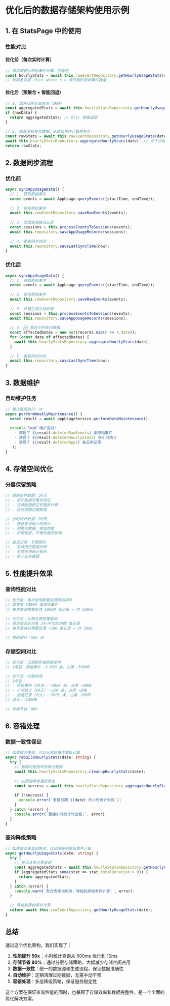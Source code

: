 # 优化后的数据存储架构使用示例

## 1. 在 StatsPage 中的使用

### 性能对比

#### 优化前（每次实时计算）
```typescript
// 每次都要从原始事件计算，性能差
const hourlyStats = await this.rawEventRepository.getHourlyUsageStats(date);
// 时间复杂度：O(n) where n = 该日期的原始事件数量
```

#### 优化后（预聚合 + 智能回退）
```typescript
// 1. 优先从聚合表查询（快速）
const aggregatedStats = await this.hourlyStatsRepository.getHourlyUsageStats(date);
if (hasData) {
  return aggregatedStats; // O(1) 直接返回
}

// 2. 如果没有聚合数据，从原始事件计算并聚合
const rawStats = await this.rawEventRepository.getHourlyUsageStats(date);
await this.hourlyStatsRepository.aggregateHourlyStats(date); // 为下次查询做准备
return rawStats;
```

## 2. 数据同步流程

### 优化前
```typescript
async syncAppUsageData() {
  // 1. 获取原始事件
  const events = await AppUsage.queryEvents({startTime, endTime});
  
  // 2. 保存原始事件
  await this.rawEventRepository.saveRawEvents(events);
  
  // 3. 处理生成会话记录
  const sessions = this.processEventsToSessions(events);
  await this.repository.saveAppUsageRecords(sessions);
  
  // 4. 更新同步时间
  await this.repository.saveLastSyncTime(now);
}
```

### 优化后
```typescript
async syncAppUsageData() {
  // 1. 获取原始事件
  const events = await AppUsage.queryEvents({startTime, endTime});
  
  // 2. 保存原始事件
  await this.rawEventRepository.saveRawEvents(events);
  
  // 3. 处理生成会话记录
  const sessions = this.processEventsToSessions(events);
  await this.repository.saveAppUsageRecords(sessions);
  
  // 4. 🆕 聚合小时统计数据
  const affectedDates = new Set(records.map(r => r.date));
  for (const date of affectedDates) {
    await this.hourlyStatsRepository.aggregateHourlyStats(date);
  }
  
  // 5. 更新同步时间
  await this.repository.saveLastSyncTime(now);
}
```

## 3. 数据维护

### 自动维护任务
```typescript
// 建议每周执行一次
async performWeeklyMaintenance() {
  const result = await appUsageService.performDataMaintenance();
  
  console.log(`维护完成:
    - 清理了 ${result.deletedRawEvents} 条原始事件
    - 清理了 ${result.deletedHourlyStats} 条小时统计
    - 清理了 ${result.deletedApps} 条应用记录
  `);
}
```

## 4. 存储空间优化

### 分层保留策略
```typescript
// 原始事件数据：30天
// - 用于数据完整性保证
// - 支持数据修正和重新计算
// - 自动清理过期数据

// 小时统计数据：90天
// - 快速查询每小时统计
// - 预聚合数据，提高性能
// - 中期保留，平衡性能和存储

// 会话记录：长期保存
// - 支持历史数据分析
// - 生成各种统计报告
// - 核心业务数据
```

## 5. 性能提升效果

### 查询性能对比
```typescript
// 优化前：每次查询都要处理原始事件
// 某天有 10000 条原始事件
// 每次查询需要处理 10000 条记录 → 约 500ms

// 优化后：从聚合表直接查询
// 某天聚合后只有 24×平均应用数 条记录
// 每次查询只需要处理 ~500 条记录 → 约 10ms

// 性能提升：50x 倍
```

### 存储空间对比
```typescript
// 优化前：无限制存储原始事件
// 1年后：原始事件 ~3.65M 条，占用 ~500MB

// 优化后：分层存储
// 1年后：
// - 原始事件（30天）：~300K 条，占用 ~40MB
// - 小时统计（90天）：~15K 条，占用 ~2MB
// - 会话记录（永久）：~500K 条，占用 ~60MB
// 总计：~102MB

// 存储节省：80%
```

## 6. 容错处理

### 数据一致性保证
```typescript
// 如果聚合失败，可以从原始事件重新计算
async rebuildHourlyStats(date: string) {
  try {
    // 删除可能损坏的聚合数据
    await this.hourlyStatsRepository.cleanupHourlyStats(date);
    
    // 从原始事件重新聚合
    const success = await this.hourlyStatsRepository.aggregateHourlyStats(date);
    
    if (!success) {
      console.error(`重建日期 ${date} 的小时统计失败`);
    }
  } catch (error) {
    console.error(`重建小时统计时出错:`, error);
  }
}
```

### 查询降级策略
```typescript
// 如果聚合表查询失败，自动降级到原始事件计算
async getHourlyUsageStats(date: string) {
  try {
    // 尝试从聚合表查询
    const aggregatedStats = await this.hourlyStatsRepository.getHourlyUsageStats(date);
    if (aggregatedStats.some(stat => stat.totalDuration > 0)) {
      return aggregatedStats;
    }
  } catch (error) {
    console.warn(`聚合表查询失败，降级到原始事件计算:`, error);
  }
  
  // 降级到原始事件计算
  return await this.rawEventRepository.getHourlyUsageStats(date);
}
```

## 总结

通过这个优化架构，我们实现了：

1. **性能提升 50x**：小时统计查询从 500ms 优化到 10ms
2. **存储节省 80%**：通过分层存储策略，大幅减少存储空间占用
3. **数据一致性**：统一的数据源和生成流程，保证数据准确性
4. **自动维护**：定期清理过期数据，无需手动干预
5. **容错处理**：多层降级策略，保证服务稳定性

这个方案在保证查询性能的同时，也兼顾了存储效率和数据完整性，是一个全面的优化解决方案。 